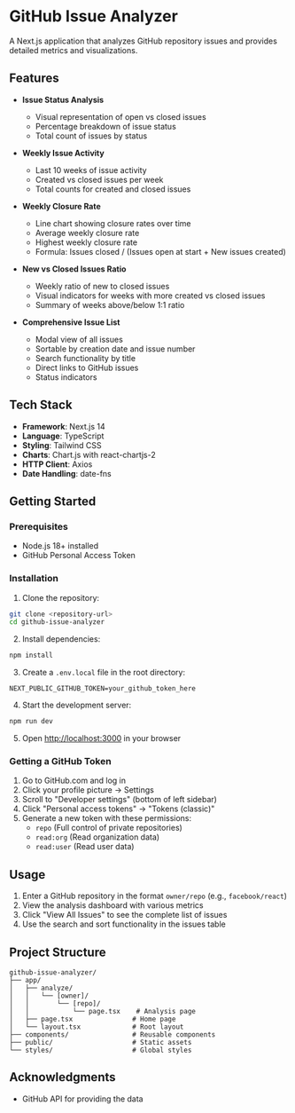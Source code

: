 # GitHub Issue Analyzer

A Next.js application that analyzes GitHub repository issues and provides detailed metrics and visualizations.

## Features

- **Issue Status Analysis**

  - Visual representation of open vs closed issues
  - Percentage breakdown of issue status
  - Total count of issues by status

- **Weekly Issue Activity**

  - Last 10 weeks of issue activity
  - Created vs closed issues per week
  - Total counts for created and closed issues

- **Weekly Closure Rate**

  - Line chart showing closure rates over time
  - Average weekly closure rate
  - Highest weekly closure rate
  - Formula: Issues closed / (Issues open at start + New issues created)

- **New vs Closed Issues Ratio**

  - Weekly ratio of new to closed issues
  - Visual indicators for weeks with more created vs closed issues
  - Summary of weeks above/below 1:1 ratio

- **Comprehensive Issue List**
  - Modal view of all issues
  - Sortable by creation date and issue number
  - Search functionality by title
  - Direct links to GitHub issues
  - Status indicators

## Tech Stack

- **Framework**: Next.js 14
- **Language**: TypeScript
- **Styling**: Tailwind CSS
- **Charts**: Chart.js with react-chartjs-2
- **HTTP Client**: Axios
- **Date Handling**: date-fns

## Getting Started

### Prerequisites

- Node.js 18+ installed
- GitHub Personal Access Token

### Installation

1. Clone the repository:

```bash
git clone <repository-url>
cd github-issue-analyzer
```

2. Install dependencies:

```bash
npm install
```

3. Create a `.env.local` file in the root directory:

```
NEXT_PUBLIC_GITHUB_TOKEN=your_github_token_here
```

4. Start the development server:

```bash
npm run dev
```

5. Open [http://localhost:3000](http://localhost:3000) in your browser

### Getting a GitHub Token

1. Go to GitHub.com and log in
2. Click your profile picture → Settings
3. Scroll to "Developer settings" (bottom of left sidebar)
4. Click "Personal access tokens" → "Tokens (classic)"
5. Generate a new token with these permissions:
   - `repo` (Full control of private repositories)
   - `read:org` (Read organization data)
   - `read:user` (Read user data)

## Usage

1. Enter a GitHub repository in the format `owner/repo` (e.g., `facebook/react`)
2. View the analysis dashboard with various metrics
3. Click "View All Issues" to see the complete list of issues
4. Use the search and sort functionality in the issues table

## Project Structure

```
github-issue-analyzer/
├── app/
│   ├── analyze/
│   │   └── [owner]/
│   │       └── [repo]/
│   │           └── page.tsx    # Analysis page
│   ├── page.tsx               # Home page
│   └── layout.tsx             # Root layout
├── components/                # Reusable components
├── public/                    # Static assets
└── styles/                    # Global styles
```
## Acknowledgments

- GitHub API for providing the data
